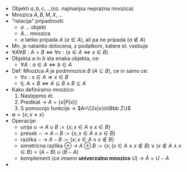 - Objekti $a,b,c,...$(oz. najmanjsa neprazna mnozica)
- Mnozica $A,B,M,X,...$
- "relacija" pripadnosti:
	- $a\ ...$ objekt
	- $A\dots$ mnozica
	- $a$ lahko pripada $A$ ($a\in A$), ali pa ne pripada $(a\notin A)$
- Mn. je natanko dolocena, z podatkom, katere el. vsebuje
- $\forall A\forall B:A=B\iff\forall x:(x\in A\iff x\in B)$
- Objekta $a$ in $b$ sta enaka objekta, ce:
	- $\forall A:a\in A\iff b\in A$
- Def: Mnozica $A$ je podmnozice $B$ $(A\subseteq B)$, ce in samo ce:
	- $\forall x: x\in A\Rightarrow x\in B$
	- tj. $A=B\iff A\subseteq B\wedge B\subseteq A$
- Kako definiramo mnozico:
	1. Nastejemo el.
	2. Predikat -> $A=\{x|P(x)\}$
	3. S pomocnjo funkcije -> $A=\{2x|x\in\Bbb Z\}$
- $\emptyset=\{x;x\ne x\}$
- Operacije:
	- unija $\cup$ -> $A\cup B := \{x;x\in A \vee x\in B\}$
	- presek $\cap$ -> $A\cap B:=\{x;x\in A\wedge x\in B\}$
	- razlika $-$ -> $A-B:=\{x;x\in A\wedge x\notin B\}$
	- simetricna razlika $\oplus$ -> $A\oplus B:=\{x;(x\in A\wedge x\notin B)\vee (x\notin A\wedge x\in B\}=(A-B)\cup(B-A)$
	- komplement (ce imamo **univerzalno mnozico** $U$) -> $\bar A=U-A$
- 